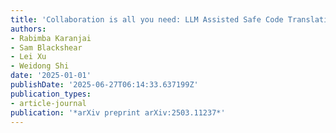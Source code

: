 ```yaml
---
title: 'Collaboration is all you need: LLM Assisted Safe Code Translation'
authors:
- Rabimba Karanjai
- Sam Blackshear
- Lei Xu
- Weidong Shi
date: '2025-01-01'
publishDate: '2025-06-27T06:14:33.637199Z'
publication_types:
- article-journal
publication: '*arXiv preprint arXiv:2503.11237*'
---
```

